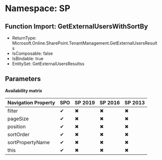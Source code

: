 # Namespace: SP

## Function Import: GetExternalUsersWithSortBy

- ReturnType: Microsoft.Online.SharePoint.TenantManagement.GetExternalUsersResults
- IsComposable: false
- IsBindable: true
- EntitySet: GetExternalUsersResultss

## Parameters

**Availability matrix**

Navigation Property | SPO | SP 2019 | SP 2016 | SP 2013
----------|-----|---------|---------|--------
filter | ✔ | ✖ | ✖ | ✖
pageSize | ✔ | ✖ | ✖ | ✖
position | ✔ | ✖ | ✖ | ✖
sortOrder | ✔ | ✖ | ✖ | ✖
sortPropertyName | ✔ | ✖ | ✖ | ✖
this | ✔ | ✖ | ✖ | ✖
